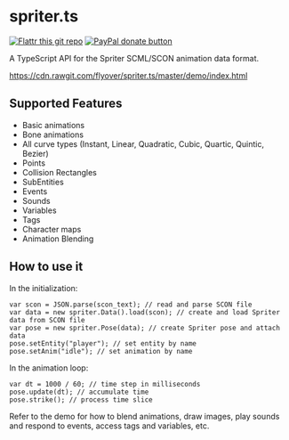 spriter.ts
==========

[![Flattr this git repo](http://api.flattr.com/button/flattr-badge-large.png)](https://flattr.com/submit/auto?user_id=isaacburns&url=https://github.com/flyover/spriter.ts&title=spriter.ts&language=JavaScript&tags=github&category=software) [![PayPal donate button](https://www.paypalobjects.com/en_US/i/btn/btn_donate_SM.gif)](https://www.paypal.com/cgi-bin/webscr?cmd=_donations&business=H9KUEZTZHHTXQ&lc=US&item_name=spriter.ts&currency_code=USD&bn=PP-DonationsBF:btn_donate_SM.gif:NonHosted "Donate to this project using Paypal")

A TypeScript API for the Spriter SCML/SCON animation data format.

https://cdn.rawgit.com/flyover/spriter.ts/master/demo/index.html

## Supported Features
* Basic animations
* Bone animations
* All curve types (Instant, Linear, Quadratic, Cubic, Quartic, Quintic, Bezier)
* Points
* Collision Rectangles
* SubEntities
* Events
* Sounds
* Variables
* Tags
* Character maps
* Animation Blending

## How to use it

In the initialization:
```
var scon = JSON.parse(scon_text); // read and parse SCON file
var data = new spriter.Data().load(scon); // create and load Spriter data from SCON file
var pose = new spriter.Pose(data); // create Spriter pose and attach data
pose.setEntity("player"); // set entity by name
pose.setAnim("idle"); // set animation by name
```
In the animation loop:
```
var dt = 1000 / 60; // time step in milliseconds
pose.update(dt); // accumulate time
pose.strike(); // process time slice
```
Refer to the demo for how to blend animations, draw images, play sounds and respond to events, access tags and variables, etc.
